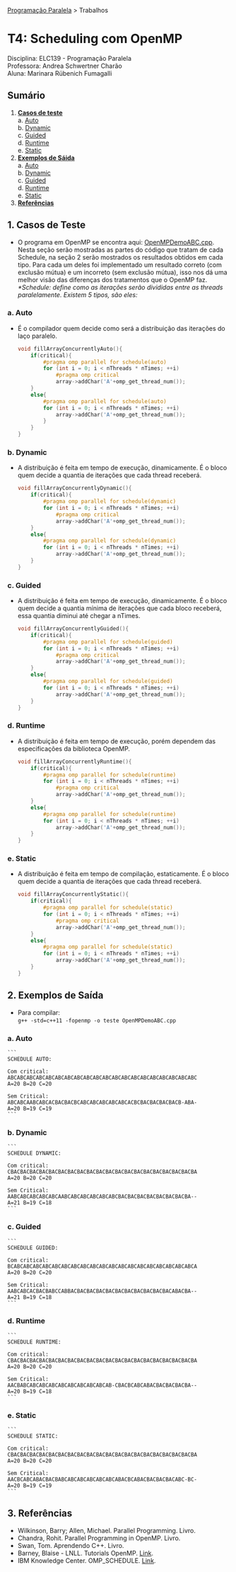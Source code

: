 [Programação Paralela](https://github.com/AndreaInfUFSM/elc139-2018a) > Trabalhos

# T4: Scheduling com OpenMP

Disciplina: ELC139 - Programação Paralela  
Professora: Andrea Schwertner Charão  
Aluna: Marinara Rübenich Fumagalli

## Sumário
1. [**Casos de teste**](#1-casos-de-teste)   
    a. [Auto](#a-auto)  
    b. [Dynamic](#b-dynamic)  
    c. [Guided](#c-guided)  
    d. [Runtime](#d-runtime)  
    e. [Static](#e-static)  
2. [**Exemplos de Sáida**](#2-exemplos-de-saída)  
   a. [Auto](#a-auto)  
    b. [Dynamic](#b-dynamic)  
    c. [Guided](#c-guided)  
    d. [Runtime](#d-runtime)  
    e. [Static](#e-static)    
3. [**Referências**](#3-referências)  

## 1. Casos de Teste

* O programa em OpenMP se encontra aqui: [OpenMPDemoABC.cpp](Códigos/OpenMPDemoABC.cpp). Nesta seção serão mostradas as partes do código que tratam de cada Schedule, na seção 2 serão mostrados os resultados obtidos em cada tipo. Para cada um deles foi implementado um resultado correto (com exclusão mútua) e um incorreto (sem exclusão mútua), isso nos dá uma melhor visão das diferenças dos tratamentos que o OpenMP faz.
*\*Schedule: define como as iterações serão divididas entre as threads paralelamente. Existem 5 tipos, são eles:*

### a. Auto

* É o compilador quem decide como será a distribuição das iterações do laço paralelo.
   
    ```c
    void fillArrayConcurrentlyAuto(){
        if(critical){
            #pragma omp parallel for schedule(auto)
            for (int i = 0; i < nThreads * nTimes; ++i)
                #pragma omp critical
                array->addChar('A'+omp_get_thread_num());
        }
        else{
            #pragma omp parallel for schedule(auto)
            for (int i = 0; i < nThreads * nTimes; ++i)
                array->addChar('A'+omp_get_thread_num());
            }
        }
    }
    ```

### b. Dynamic

* A distribuição é feita em tempo de execução, dinamicamente. É o bloco quem decide a quantia de iterações que cada thread receberá.

    ```c
    void fillArrayConcurrentlyDynamic(){
        if(critical){
            #pragma omp parallel for schedule(dynamic)
            for (int i = 0; i < nThreads * nTimes; ++i)
                #pragma omp critical
                array->addChar('A'+omp_get_thread_num());
        }
        else{
            #pragma omp parallel for schedule(dynamic)
            for (int i = 0; i < nThreads * nTimes; ++i)
                array->addChar('A'+omp_get_thread_num());
        }
    }
    ```

### c. Guided

* A distribuição é feita em tempo de execução, dinamicamente. É o bloco quem decide a quantia mínima de iterações que cada bloco receberá, essa quantia diminui até chegar a nTimes.

    ```c
    void fillArrayConcurrentlyGuided(){
		if(critical){
	    	#pragma omp parallel for schedule(guided)
			for (int i = 0; i < nThreads * nTimes; ++i)
				#pragma omp critical
				array->addChar('A'+omp_get_thread_num());
		}
		else{
			#pragma omp parallel for schedule(guided)
			for (int i = 0; i < nThreads * nTimes; ++i)
				array->addChar('A'+omp_get_thread_num());
		}
	}
    ```

### d. Runtime

* A distribuição é feita em tempo de execução, porém dependem das especificações da biblioteca OpenMP.

    ```c
    void fillArrayConcurrentlyRuntime(){
		if(critical){
			#pragma omp parallel for schedule(runtime)
			for (int i = 0; i < nThreads * nTimes; ++i)
				#pragma omp critical
				array->addChar('A'+omp_get_thread_num());
		}
		else{
			#pragma omp parallel for schedule(runtime)
			for (int i = 0; i < nThreads * nTimes; ++i)
				array->addChar('A'+omp_get_thread_num());
		}
	}
    ```

### e. Static

* A distribuição é feita em tempo de compilação, estaticamente. É o bloco quem decide a quantia de iterações que cada thread receberá.

    ```c
    void fillArrayConcurrentlyStatic(){
		if(critical){
			#pragma omp parallel for schedule(static)
			for (int i = 0; i < nThreads * nTimes; ++i)
				#pragma omp critical
				array->addChar('A'+omp_get_thread_num());
		}
		else{
			#pragma omp parallel for schedule(static)
			for (int i = 0; i < nThreads * nTimes; ++i)
				array->addChar('A'+omp_get_thread_num());
		}
	}
    ```

## 2. Exemplos de Saída

* Para compilar:  
 `g++ -std=c++11 -fopenmp -o teste OpenMPDemoABC.cpp`

### a. Auto

    ```
    SCHEDULE AUTO:

    Com critical:
    ABCABCABCABCABCABCABCABCABCABCABCABCABCABCABCABCABCABCABCABC
    A=20 B=20 C=20

    Sem Critical:
    ABCABCAABCABCACBACBACBCABCABCABCABCABCACBCBACBACBACBACB-ABA-
    A=20 B=19 C=19
    ```

### b. Dynamic

    ```
    SCHEDULE DYNAMIC:

    Com critical:
    CBACBACBACBACBACBACBACBACBACBACBACBACBACBACBACBACBACBACBACBA
    A=20 B=20 C=20

    Sem Critical:
    AABCABCABCABCABCAABCABCABCABCABCABCBACBACBACBACBACBACBACBA--
    A=21 B=19 C=18
    ```

### c. Guided

    ```
    SCHEDULE GUIDED:

    Com critical:
    BCABCABCABCABCABCABCABCABCABCABCABCABCABCABCABCABCABCABCABCA
    A=20 B=20 C=20

    Sem Critical:
    AABCABCACBACBABCCABBACBACBACBACBACBACBACBACBACBACBACABACBA--
    A=21 B=19 C=18
    ```

### d. Runtime

    ```
    SCHEDULE RUNTIME:

    Com critical:
    CBACBACBACBACBACBACBACBACBACBACBACBACBACBACBACBACBACBACBACBA
    A=20 B=20 C=20

    Sem Critical:
    AACBABCABCABCABCABCABCABCABCABCAB-CBACBCABCABACBACBACBACBA--
    A=20 B=19 C=18
    ```

### e. Static

    ```
    SCHEDULE STATIC:

    Com critical:
    CBACBACBACBACBACBACBACBACBACBACBACBACBACBACBACBACBACBACBACBA
    A=20 B=20 C=20

    Sem Critical:
    AACBCABCABACBACBABCABCABCABCABCABCABACBCABACBACBACBACABC-BC-
    A=20 B=19 C=19
    ```

## 3. Referências
- Wilkinson, Barry; Allen, Michael. Parallel Programming. Livro.
- Chandra, Rohit. Parallel Programming in OpenMP. Livro.
- Swan, Tom. Aprendendo C++. Livro.
- Barney, Blaise - LNLL. Tutorials OpenMP. [Link](https://computing.llnl.gov/tutorials/openMP/).
- IBM Knowledge Center. OMP_SCHEDULE. [Link](https://www.ibm.com/support/knowledgecenter/SS2MB5_14.1.0/com.ibm.xlf141.bg.doc/proguide/ompsched.html).
